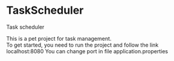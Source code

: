 # TaskScheduler
Task scheduler

This is a pet project for task management.  
To get started, you need to run the project and follow the link localhost:8080
You can change port in file application.properties
